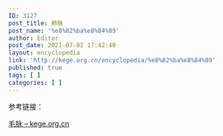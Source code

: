 ```yaml
---
ID: 3127
post_title: 肺脉
post_name: '%e8%82%ba%e8%84%89'
author: Editor
post_date: 2021-07-02 17:42:40
layout: encyclopedia
link: 'http://kege.org.cn/encyclopedia/%e8%82%ba%e8%84%89'
published: true
tags: [ ]
categories: [ ]
---
```

参考链接：

<a href="http://kege.org.cn/encyclopedia/%e6%af%9b%e8%84%89">毛脉 – kege.org.cn</a>